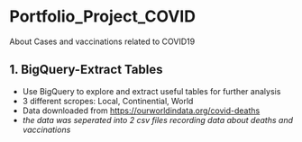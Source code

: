 # Portfolio_Project_COVID
About Cases and vaccinations related to COVID19

## 1. BigQuery-Extract Tables
* Use BigQuery to explore and extract useful tables for further analysis 
* 3 different scropes: Local, Continential, World 
* Data downloaded from https://ourworldindata.org/covid-deaths
* _the data was seperated into 2 csv files recording data about deaths and vaccinations_

